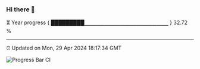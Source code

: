 ### Hi there 👋

⏳ Year progress { █████████▁▁▁▁▁▁▁▁▁▁▁▁▁▁▁▁▁▁▁▁▁ } 32.72 %

---

⏰ Updated on Mon, 29 Apr 2024 18:17:34 GMT

![Progress Bar CI](https://github.com/liununu/liununu/workflows/Progress%20Bar%20CI/badge.svg)
